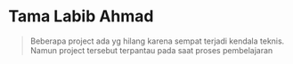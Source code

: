 # Tama Labib Ahmad 

 >Beberapa project ada yg hilang karena sempat terjadi kendala teknis. Namun project tersebut terpantau pada saat proses pembelajaran

